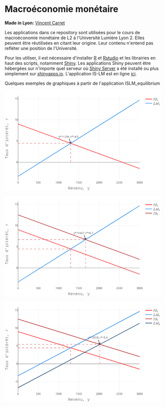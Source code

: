 # Macroéconomie monétaire

**Made in Lyon:** [Vincent Carret](http://triangle.ens-lyon.fr/spip.php?article8793)

Les applications dans ce repository sont utilisées pour le cours de macroéconomie monétaire de L2 à l'Université Lumière Lyon 2. Elles peuvent être réutilisées en citant leur origine. Leur contenu n'entend pas refléter une position de l'Université.

Pour les utiliser, il est nécessaire d'installer [R](https://www.r-project.org/) et [Rstudio](https://rstudio.com/) et les librairies en haut des scripts, notamment [Shiny](https://shiny.rstudio.com/). Les applications Shiny peuvent être hébergées sur n'importe quel serveur où [Shiny Server](https://rstudio.com/products/shiny/shiny-server/) a été installé ou plus simplement sur [shinyapps.io](https://www.shinyapps.io/). L'application IS-LM est en ligne [ici](https://cbheem.shinyapps.io/ISLM_equilibrium/).

Quelques exemples de graphiques à partir de l'application ISLM_equilibrium

!["Equilibre initial"](www/islm_eq.png)

!["Choc sur IS"](www/islm_choc_is.png)

!["Choc sur IS et LM"](www/islm_choc_islm.png)
